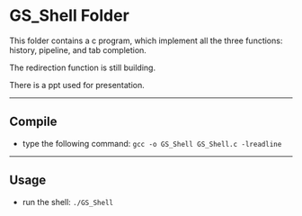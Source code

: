 GS_Shell Folder
===

This folder contains a c program, which implement all the three functions: history, pipeline, and tab completion.

The redirection function is still building.

There is a ppt used for presentation.

***

Compile
-------

- type the following command:
  `gcc -o GS_Shell GS_Shell.c -lreadline`

***

Usage
-------

- run the shell:
  `./GS_Shell`